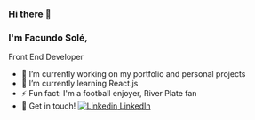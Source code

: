 ### Hi there 👋

### I'm Facundo Solé,
Front End Developer

<!--
**facusole/facusole** is a ✨ _special_ ✨ repository because its `README.md` (this file) appears on your GitHub profile.

Here are some ideas to get you started:
-->

- 🔭 I’m currently working on my portfolio and personal projects
- 🌱 I’m currently learning React.js
- ⚡ Fun fact: I'm a football enjoyer, River Plate fan
- 💬 Get in touch! [![Linkedin](https://i.stack.imgur.com/gVE0j.png) LinkedIn](https://www.linkedin.com/in/facundo-solé-563305244/)
&nbsp;

